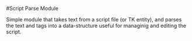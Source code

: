 #Script Parse Module

Simple module that takes text from a script file (or TK entity), and parses the text and tags into a data-structure useful for managinig and editing the script. 



